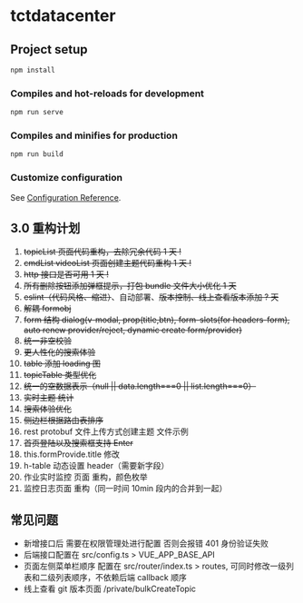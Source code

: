 # tctdatacenter

## Project setup

```bash
npm install
```

### Compiles and hot-reloads for development

```bash
npm run serve
```

### Compiles and minifies for production

```bash
npm run build
```

### Customize configuration

See [Configuration Reference](https://cli.vuejs.org/config/).

## 3.0 重构计划

1. ~~topicList 页面代码重构，去除冗余代码 1 天 !~~
2. ~~cmdList videoList 页面创建主题代码重构 1 天 !~~
3. ~~http 接口是否可用 1 天 !~~
4. ~~所有删除按钮添加弹框提示，打包 bundle 文件大小优化 1 天~~
5. ~~eslint（代码风格、缩进）~~、自动部署、~~版本控制、线上查看版本添加 ? 天~~
6. ~~解耦 formobj~~
7. ~~form 结构
   dialog(v-modal, prop(title,btn), form-slots(for headers-form), auto renew provider/reject, dynamic create form/provider)~~
8. ~~统一非空校验~~
9. ~~更人性化的搜索体验~~
10. ~~table 添加 loading 图~~
11. ~~topicTable 类型优化~~
12. ~~统一的空数据表示（null || data.length===0 || list.length===0）~~
13. ~~实时主题 统计~~
14. ~~搜索体验优化~~
15. ~~侧边栏根据路由表排序~~
16. rest protobuf 文件上传方式创建主题 文件示例
17. ~~首页登陆以及搜索框支持 Enter~~
18. this.formProvide.title 修改
19. h-table 动态设置 header（需要新字段）
20. 作业实时监控 页面 重构，颜色枚举
21. 监控日志页面 重构（同一时间 10min 段内的合并到一起）

## 常见问题

- 新增接口后 需要在权限管理处进行配置 否则会报错 401 身份验证失败
- 后端接口配置在 src/config.ts > VUE_APP_BASE_API
- 页面左侧菜单栏顺序 配置在 src/router/index.ts > routes, 可同时修改一级列表和二级列表顺序，不依赖后端 callback 顺序
- 线上查看 git 版本页面 /private/bulkCreateTopic
